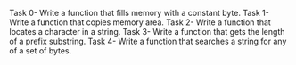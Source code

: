 Task 0- Write a function that fills memory with a constant byte.
Task 1- Write a function that copies memory area.
Task 2- Write a function that locates a character in a string.
Task 3- Write a function that gets the length of a prefix substring.
Task 4- Write a function that searches a string for any of a set of bytes.

